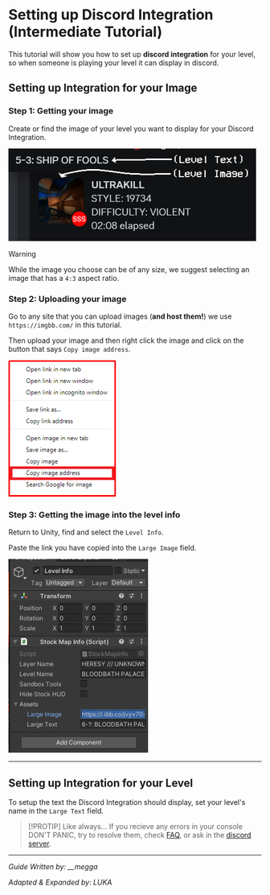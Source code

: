 # Setting up Discord Integration (Intermediate Tutorial)
This tutorial will show you how to set up **discord integration** for your level, so when someone is playing your level it can display in discord.



## Setting up Integration for your Image

### Step 1: Getting your image
Create or find the image of your level you want to display for your Discord Integration.

![finished product showcase](discord-integration-tut-showcase.png)


> [!WARNING]
> While the image you choose can be of any size, we suggest selecting an image that has a `4:3` aspect ratio.


### Step 2: Uploading your image 
Go to any site that you can upload images (**and host them!**) we use `https://imgbb.com/` in this tutorial. 

Then upload your image and then right click the image and click on the button that says `Copy image address`. 

![copy image](assets/discord-integration-tut-copyimage.webp)

### Step 3: Getting the image into the level info
Return to Unity, find and select the `Level Info`.

Paste the link you have copied into the `Large Image` field.

![paste link](assets/discord-integration-tut-paste-image-link.png)

---

## Setting up Integration for your Level
To setup the text the Discord Integration should display, set your level's name in the `Large Text` field.

>[!PROTIP]
> Like always... If you recieve any errors in your console DON'T PANIC, try to resolve them, check [FAQ](FAQ.md), or ask in the [discord server](https://discord.com/channels/1121799211101458572/1123661339789897790).

---

*Guide Written by: __megga*

*Adapted & Expanded by: LUKA*

